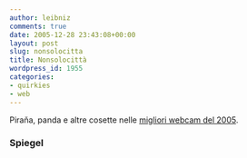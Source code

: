```yaml
---
author: leibniz
comments: true
date: 2005-12-28 23:43:08+00:00
layout: post
slug: nonsolocitta
title: Nonsolocittà
wordpress_id: 1955
categories:
- quirkies
- web
---
```


Piraňa, panda e altre cosette nelle [migliori webcam del 2005](http://service.spiegel.de/cache/international/0,1518,392552,00.html). 

### Spiegel
